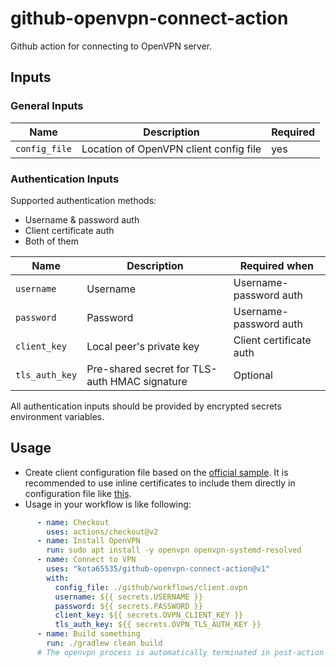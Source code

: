 # github-openvpn-connect-action

Github action for connecting to OpenVPN server.

## Inputs

### General Inputs
| Name | Description | Required |
| --- | --- | --- | 
| `config_file` | Location of OpenVPN client config file | yes |

### Authentication Inputs

Supported authentication methods:
- Username & password auth
- Client certificate auth
- Both of them

| Name | Description | Required when | 
| --- | --- | --- | 
| `username` | Username | Username-password auth |
| `password` | Password | Username-password auth |
| `client_key` | Local peer's private key | Client certificate auth |
| `tls_auth_key` | Pre-shared secret for TLS-auth HMAC signature | Optional |

All authentication inputs should be provided by encrypted secrets environment variables.

## Usage 

- Create client configuration file based on the [official sample](https://github.com/OpenVPN/openvpn/blob/master/sample/sample-config-files/client.conf).
  It is recommended to use inline certificates to include them directly in configuration file like [this](https://github.com/kota65535/github-openvpn-connect-action/tree/master/.github/workflows/client.ovpn).
- Usage in your workflow is like following:
```yaml
      - name: Checkout
        uses: actions/checkout@v2
      - name: Install OpenVPN
        run: sudo apt install -y openvpn openvpn-systemd-resolved
      - name: Connect to VPN
        uses: "kota65535/github-openvpn-connect-action@v1"
        with:
          config_file: ./github/workflows/client.ovpn
          username: ${{ secrets.USERNAME }}
          password: ${{ secrets.PASSWORD }}
          client_key: ${{ secrets.OVPN_CLIENT_KEY }}
          tls_auth_key: ${{ secrets.OVPN_TLS_AUTH_KEY }}
      - name: Build something
        run: ./gradlew clean build
      # The openvpn process is automatically terminated in post-action phase
```
